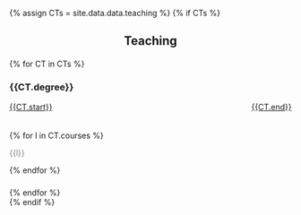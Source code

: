 {% assign CTs = site.data.data.teaching %}
{% if CTs %}

<section class="resume-section" id="teaching">
<h2 style="text-align: center; margin-bottom:20px;">Teaching</h2>
  <div class="container">
    <div class="row" > 
        {% for CT in CTs %}    
          <!---------------------------------------------------------------------------------->
          <div class="col">
            <div class="serviceBox">
                <h3 class="title">{{CT.degree}}</h3>
                <a href="#" onclick="return false;" class="read-more  date" style="float:left">{{CT.start}}</a><a href="#" onclick="return false;" class="read-more  date" style="float:right">{{CT.end}}</a>
                </br></br></br>
                {% for l in CT.courses %}
                    <p style="text-align:left; color:gray">{{l}}</p>
                {% endfor %}
                <h3 class="title"></h3>              
            </div>
          </div>
          <!---------------------------------------------------------------------------------->
        {% endfor %}
    </div>
  </div>
</section>
{% endif %}
